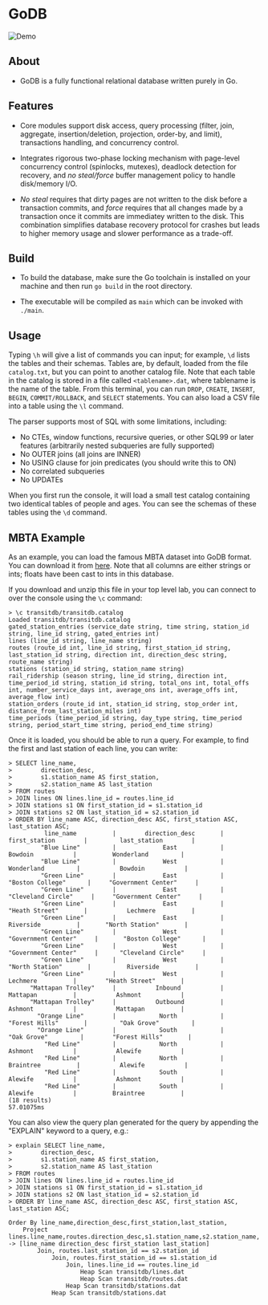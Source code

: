 # GoDB

![Demo](assets/demo.gif)

## About

* GoDB is a fully functional relational database written purely in Go.

## Features

* Core modules support disk access, query processing (filter, join, aggregate,
  insertion/deletion, projection, order-by, and limit), transactions handling,
  and concurrency control.

* Integrates rigorous two-phase locking mechanism with page-level concurrency
  control (spinlocks, mutexes), deadlock detection for recovery, and *no
  steal/force* buffer management policy to handle disk/memory I/O.

* *No steal* requires that dirty pages are not written to the disk before a
  transaction commits, and *force* requires that all changes made by a
  transaction once it commits are immediatey written to the disk. This
  combination simplifies database recovery protocol for crashes but leads to
  higher memory usage and slower performance as a trade-off.

## Build

* To build the database, make sure the Go toolchain is installed on your machine
  and then run `go build` in the root directory.

* The executable will be compiled as `main` which can be invoked with `./main`.

## Usage

Typing `\h` will give a list of commands you can input; for example, `\d` lists
the tables and their schemas.  Tables are, by default, loaded from the file
`catalog.txt`, but you can point to another catalog file.  Note that each table
in the catalog is stored in a file called `<tablename>.dat`, where tablename is
the name of the table. From this terminal, you can run `DROP`, `CREATE`,
`INSERT`, `BEGIN`, `COMMIT/ROLLBACK`, and `SELECT` statements.  You can also
load a CSV file into a table using the `\l` command.

The parser supports most of SQL with some limitations, including:

* No CTEs, window functions, recursive queries, or other SQL99 or later features
  (arbitrarily nested subqueries are fully supported)
* No OUTER joins (all joins are INNER)
* No USING clause for join predicates (you should write this to ON)
* No correlated subqueries
* No UPDATEs


When you first run the console, it will load a small test catalog containing two
identical tables of people and ages.  You can see the schemas of these tables
using the `\d` command.

## MBTA Example

As an example, you can load the famous MBTA dataset into GoDB format. You can
download it from
[here](https://www.dropbox.com/scl/fi/l27l17fg6mo3d4jjihmls/transitdb.zip?rlkey=890c1omvwevm6n4us10d7m11j). Note
that all columns are either strings or ints; floats have been cast to ints in
this database.

If you download and unzip this file in your top level lab, you can connect to
over the console using the `\c` command:

```
> \c transitdb/transitdb.catalog
Loaded transitdb/transitdb.catalog
gated_station_entries (service_date string, time string, station_id string, line_id string, gated_entries int)
lines (line_id string, line_name string)
routes (route_id int, line_id string, first_station_id string, last_station_id string, direction int, direction_desc string, route_name string)
stations (station_id string, station_name string)
rail_ridership (season string, line_id string, direction int, time_period_id string, station_id string, total_ons int, total_offs int, number_service_days int, average_ons int, average_offs int, average_flow int)
station_orders (route_id int, station_id string, stop_order int, distance_from_last_station_miles int)
time_periods (time_period_id string, day_type string, time_period string, period_start_time string, period_end_time string)
```

Once it is loaded, you should be able to run a query. For example, to find the
first and last station of each line, you can write:

```
> SELECT line_name,
>        direction_desc,
>        s1.station_name AS first_station,
>        s2.station_name AS last_station
> FROM routes
> JOIN lines ON lines.line_id = routes.line_id
> JOIN stations s1 ON first_station_id = s1.station_id
> JOIN stations s2 ON last_station_id = s2.station_id
> ORDER BY line_name ASC, direction_desc ASC, first_station ASC, last_station ASC;
          line_name          |        direction_desc       |        first_station        |         last_station        |
         "Blue Line"         |             East            |           Bowdoin           |          Wonderland         |
         "Blue Line"         |             West            |          Wonderland         |           Bowdoin           |
         "Green Line"        |             East            |       "Boston College"      |     "Government Center"     |
         "Green Line"        |             East            |      "Cleveland Circle"     |     "Government Center"     |
         "Green Line"        |             East            |        "Heath Street"       |           Lechmere          |
         "Green Line"        |             East            |          Riverside          |       "North Station"       |
         "Green Line"        |             West            |     "Government Center"     |       "Boston College"      |
         "Green Line"        |             West            |     "Government Center"     |      "Cleveland Circle"     |
         "Green Line"        |             West            |       "North Station"       |          Riverside          |
         "Green Line"        |             West            |           Lechmere          |        "Heath Street"       |
      "Mattapan Trolley"     |           Inbound           |           Mattapan          |           Ashmont           |
      "Mattapan Trolley"     |           Outbound          |           Ashmont           |           Mattapan          |
        "Orange Line"        |            North            |        "Forest Hills"       |         "Oak Grove"         |
        "Orange Line"        |            South            |         "Oak Grove"         |        "Forest Hills"       |
          "Red Line"         |            North            |           Ashmont           |           Alewife           |
          "Red Line"         |            North            |          Braintree          |           Alewife           |
          "Red Line"         |            South            |           Alewife           |           Ashmont           |
          "Red Line"         |            South            |           Alewife           |          Braintree          |
(18 results)
57.01075ms
```

You can also view the query plan generated for the query by appending the
"EXPLAIN" keyword to a query, e.g.:

```
> explain SELECT line_name,
>        direction_desc,
>        s1.station_name AS first_station,
>        s2.station_name AS last_station
> FROM routes
> JOIN lines ON lines.line_id = routes.line_id
> JOIN stations s1 ON first_station_id = s1.station_id
> JOIN stations s2 ON last_station_id = s2.station_id
> ORDER BY line_name ASC, direction_desc ASC, first_station ASC, last_station ASC;

Order By line_name,direction_desc,first_station,last_station,
    Project lines.line_name,routes.direction_desc,s1.station_name,s2.station_name, -> [line_name direction_desc first_station last_station]
        Join, routes.last_station_id == s2.station_id
            Join, routes.first_station_id == s1.station_id
                Join, lines.line_id == routes.line_id
                    Heap Scan transitdb/lines.dat
                    Heap Scan transitdb/routes.dat
                Heap Scan transitdb/stations.dat
            Heap Scan transitdb/stations.dat
```
